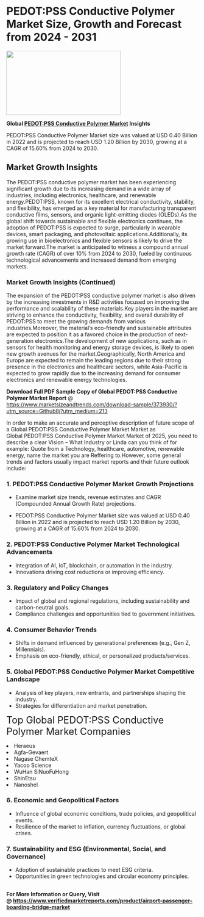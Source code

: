 <H1>PEDOT:PSS Conductive Polymer Market Size, Growth and Forecast from 2024 - 2031</H1><img class="aligncenter size-medium wp-image-584254" src="https://thirdeyenews.in/wp-content/uploads/2024/09/Global-Market-Research-300x168.jpeg" alt="" width="300" height="168" /><p><strong>Global&nbsp;<a href="https://www.marketsizeandtrends.com/download-sample/373930/?utm_source=Github8j?utm_medium=213">PEDOT:PSS Conductive Polymer Market</a> Insights</strong></p><p>PEDOT:PSS Conductive Polymer Market size was valued at USD 0.40 Billion in 2022 and is projected to reach USD 1.20 Billion by 2030, growing at a CAGR of 15.60% from 2024 to 2030.</p><p><h2>Market Growth Insights</h2> The PEDOT:PSS conductive polymer market has been experiencing significant growth due to its increasing demand in a wide array of industries, including electronics, healthcare, and renewable energy.PEDOT:PSS, known for its excellent electrical conductivity, stability, and flexibility, has emerged as a key material for manufacturing transparent conductive films, sensors, and organic light-emitting diodes (OLEDs).As the global shift towards sustainable and flexible electronics continues, the adoption of PEDOT:PSS is expected to surge, particularly in wearable devices, smart packaging, and photovoltaic applications.Additionally, its growing use in bioelectronics and flexible sensors is likely to drive the market forward.The market is anticipated to witness a compound annual growth rate (CAGR) of over 10% from 2024 to 2030, fueled by continuous technological advancements and increased demand from emerging markets. <h3>Market Growth Insights (Continued)</h3> The expansion of the PEDOT:PSS conductive polymer market is also driven by the increasing investments in R&D activities focused on improving the performance and scalability of these materials.Key players in the market are striving to enhance the conductivity, flexibility, and overall durability of PEDOT:PSS to meet the growing demands from various industries.Moreover, the material’s eco-friendly and sustainable attributes are expected to position it as a favored choice in the production of next-generation electronics.The development of new applications, such as in sensors for health monitoring and energy storage devices, is likely to open new growth avenues for the market.Geographically, North America and Europe are expected to remain the leading regions due to their strong presence in the electronics and healthcare sectors, while Asia-Pacific is expected to grow rapidly due to the increasing demand for consumer electronics and renewable energy technologies.</p><p><span class=""><strong>Download Full PDF Sample Copy of Global PEDOT:PSS Conductive Polymer Market Report</strong> @ <a href="https://www.marketsizeandtrends.com/download-sample/373930/?utm_source=Github8j?utm_medium=213" target="_blank">https://www.marketsizeandtrends.com/download-sample/373930/?utm_source=Github8j?utm_medium=213</a></span></p><p>In order to make an accurate and perceptive description of future scope of a Global&nbsp;PEDOT:PSS Conductive Polymer Market Market as Global&nbsp;PEDOT:PSS Conductive Polymer Market Market of 2025, you need to describe a clear Vision &ndash; What Industry or Linda can you think of for example: Quote from a Technology, healthcare, automotive, renewable energy, name the market you are Reffering to.However, some general trends and factors usually impact market reports and their future outlook include:</p><h3>1.&nbsp;<strong>PEDOT:PSS Conductive Polymer Market Growth Projections</strong></h3><ul><li>Examine market size trends, revenue estimates and CAGR (Compounded Annual Growth Rate) projections.</li><li><p>PEDOT:PSS Conductive Polymer Market size was valued at USD 0.40 Billion in 2022 and is projected to reach USD 1.20 Billion by 2030, growing at a CAGR of 15.60% from 2024 to 2030.</p></li></ul><h3>2.&nbsp;<strong>PEDOT:PSS Conductive Polymer Market Technological Advancements</strong></h3><ul><li>Integration of AI, IoT, blockchain, or automation in the industry.</li><li>Innovations driving cost reductions or improving efficiency.</li></ul><h3>3.&nbsp;<strong>Regulatory and Policy Changes</strong></h3><ul><li>Impact of global and regional regulations, including sustainability and carbon-neutral goals.</li><li>Compliance challenges and opportunities tied to government initiatives.</li></ul><h3>4.&nbsp;<strong>Consumer Behavior Trends</strong></h3><ul><li>Shifts in demand influenced by generational preferences (e.g., Gen Z, Millennials).</li><li>Emphasis on eco-friendly, ethical, or personalized products/services.</li></ul><h3>5.&nbsp;<strong>Global PEDOT:PSS Conductive Polymer Market Competitive Landscape</strong></h3><ul><li>Analysis of key players, new entrants, and partnerships shaping the industry.</li><li>Strategies for differentiation and market penetration.</li></ul><p data-pm-slice="1 1 []"><span style="color: inherit; font-family: inherit; font-size: 25px;">Top Global PEDOT:PSS Conductive Polymer Market Companies</span></p><div class="" data-test-id=""><p><li>Heraeus</li><li> Agfa-Gevaert</li><li> Nagase ChemteX</li><li> Yacoo Science</li><li> WuHan SiNuoFuHong</li><li> ShinEtsu</li><li> Nanoshel</li></p></div><h3>6.&nbsp;<strong>Economic and Geopolitical Factors</strong></h3><ul><li>Influence of global economic conditions, trade policies, and geopolitical events.</li><li>Resilience of the market to inflation, currency fluctuations, or global crises.</li></ul><h3>7.&nbsp;<strong>Sustainability and ESG (Environmental, Social, and Governance)</strong></h3><ul><li>Adoption of sustainable practices to meet ESG criteria.</li><li>Opportunities in green technologies and circular economy principles.</li></ul><h2><strong style="font-size: 14px;">For More Information or Query, Visit @&nbsp;</strong><a style="background-color: #ffffff; font-size: 14px;" href="https://www.marketsizeandtrends.com/report/pedot-pss-conductive-polymer-market/" target="_blank">https://www.verifiedmarketreports.com/product/airport-passenger-boarding-bridge-market</a></h2>